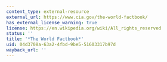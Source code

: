 ```yaml
---
content_type: external-resource
external_url: https://www.cia.gov/the-world-factbook/
has_external_license_warning: true
license: https://en.wikipedia.org/wiki/All_rights_reserved
status: ''
title: '*The World Factbook*'
uid: 04d3708a-63a2-4fbd-9be5-51603317b97d
wayback_url: ''
---
```

